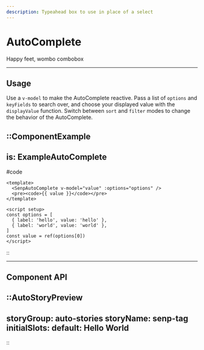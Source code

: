 ```yaml
---
description: Typeahead box to use in place of a select
---
```


# AutoComplete

Happy feet, wombo combobox

---

## Usage

Use a `v-model` to make the AutoComplete reactive. Pass a list of `options` and `keyFields` to search over, and choose your displayed value with the `displayValue` function. Switch between `sort` and `filter` modes to change the behavior of the AutoComplete.

::ComponentExample
---
is: ExampleAutoComplete
---
#code
```vue
<template>
  <SenpAutoComplete v-model="value" :options="options" />
  <pre><code>{{ value }}</code></pre>
</template>

<script setup>
const options = [
  { label: 'hello', value: 'hello' },
  { label: 'world', value: 'world' },
]
const value = ref(options[0])
</script>
```
::

<hr class="my-20">

## Component API

::AutoStoryPreview
---
storyGroup: auto-stories
storyName: senp-tag
initialSlots:
  default: Hello World
---
::